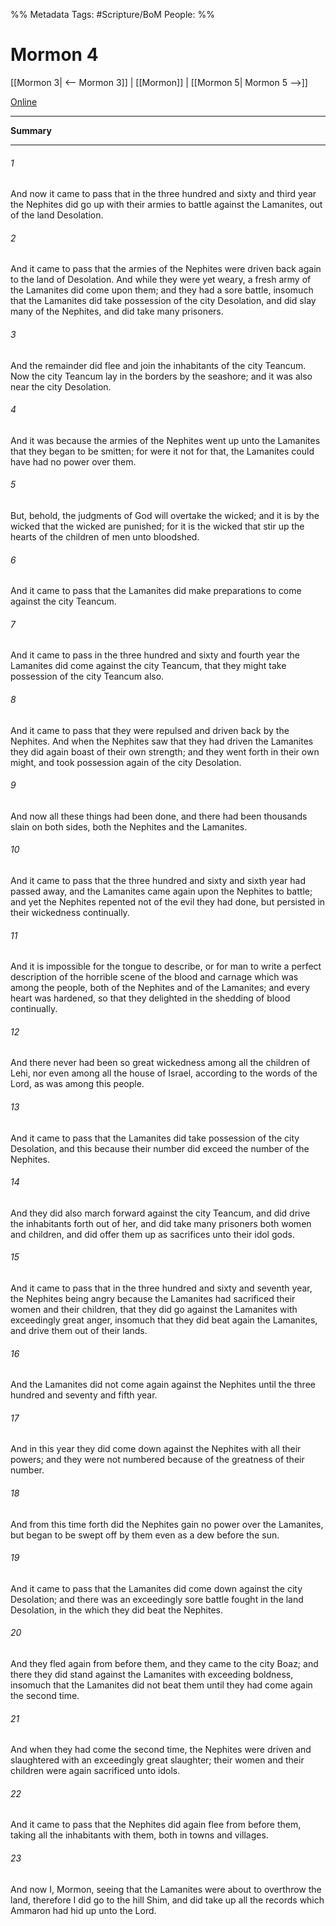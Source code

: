 %% Metadata
Tags: #Scripture/BoM
People: 
%%
# Mormon 4
[[Mormon 3| <-- Mormon 3]] | [[Mormon]] | [[Mormon 5| Mormon 5 -->]]

[Online](https://churchofjesuschrist.org/study/scriptures/bofm/morm/4?lang=eng)

---
__Summary__



---
###### 1
And now it came to pass that in the three hundred and sixty and third year the Nephites did go up with their armies to battle against the Lamanites, out of the land Desolation.
###### 2
And it came to pass that the armies of the Nephites were driven back again to the land of Desolation. And while they were yet weary, a fresh army of the Lamanites did come upon them; and they had a sore battle, insomuch that the Lamanites did take possession of the city Desolation, and did slay many of the Nephites, and did take many prisoners.
###### 3
And the remainder did flee and join the inhabitants of the city Teancum. Now the city Teancum lay in the borders by the seashore; and it was also near the city Desolation.
###### 4
And it was because the armies of the Nephites went up unto the Lamanites that they began to be smitten; for were it not for that, the Lamanites could have had no power over them.
###### 5
But, behold, the judgments of God will overtake the wicked; and it is by the wicked that the wicked are punished; for it is the wicked that stir up the hearts of the children of men unto bloodshed.
###### 6
And it came to pass that the Lamanites did make preparations to come against the city Teancum.
###### 7
And it came to pass in the three hundred and sixty and fourth year the Lamanites did come against the city Teancum, that they might take possession of the city Teancum also.
###### 8
And it came to pass that they were repulsed and driven back by the Nephites. And when the Nephites saw that they had driven the Lamanites they did again boast of their own strength; and they went forth in their own might, and took possession again of the city Desolation.
###### 9
And now all these things had been done, and there had been thousands slain on both sides, both the Nephites and the Lamanites.
###### 10
And it came to pass that the three hundred and sixty and sixth year had passed away, and the Lamanites came again upon the Nephites to battle; and yet the Nephites repented not of the evil they had done, but persisted in their wickedness continually.
###### 11
And it is impossible for the tongue to describe, or for man to write a perfect description of the horrible scene of the blood and carnage which was among the people, both of the Nephites and of the Lamanites; and every heart was hardened, so that they delighted in the shedding of blood continually.
###### 12
And there never had been so great wickedness among all the children of Lehi, nor even among all the house of Israel, according to the words of the Lord, as was among this people.
###### 13
And it came to pass that the Lamanites did take possession of the city Desolation, and this because their number did exceed the number of the Nephites.
###### 14
And they did also march forward against the city Teancum, and did drive the inhabitants forth out of her, and did take many prisoners both women and children, and did offer them up as sacrifices unto their idol gods.
###### 15
And it came to pass that in the three hundred and sixty and seventh year, the Nephites being angry because the Lamanites had sacrificed their women and their children, that they did go against the Lamanites with exceedingly great anger, insomuch that they did beat again the Lamanites, and drive them out of their lands.
###### 16
And the Lamanites did not come again against the Nephites until the three hundred and seventy and fifth year.
###### 17
And in this year they did come down against the Nephites with all their powers; and they were not numbered because of the greatness of their number.
###### 18
And from this time forth did the Nephites gain no power over the Lamanites, but began to be swept off by them even as a dew before the sun.
###### 19
And it came to pass that the Lamanites did come down against the city Desolation; and there was an exceedingly sore battle fought in the land Desolation, in the which they did beat the Nephites.
###### 20
And they fled again from before them, and they came to the city Boaz; and there they did stand against the Lamanites with exceeding boldness, insomuch that the Lamanites did not beat them until they had come again the second time.
###### 21
And when they had come the second time, the Nephites were driven and slaughtered with an exceedingly great slaughter; their women and their children were again sacrificed unto idols.
###### 22
And it came to pass that the Nephites did again flee from before them, taking all the inhabitants with them, both in towns and villages.
###### 23
And now I, Mormon, seeing that the Lamanites were about to overthrow the land, therefore I did go to the hill Shim, and did take up all the records which Ammaron had hid up unto the Lord.



